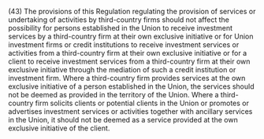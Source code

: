 (43) The provisions of this Regulation regulating the provision of services or undertaking of activities by third-country firms should not affect the possibility for persons established in the Union to receive investment services by a third-country firm at their own exclusive initiative or for Union investment firms or credit institutions to receive investment services or activities from a third-country firm at their own exclusive initiative or for a client to receive investment services from a third-country firm at their own exclusive initiative through the mediation of such a credit institution or investment firm. Where a third-country firm provides services at the own exclusive initiative of a person established in the Union, the services should not be deemed as provided in the territory of the Union. Where a third-country firm solicits clients or potential clients in the Union or promotes or advertises investment services or activities together with ancillary services in the Union, it should not be deemed as a service provided at the own exclusive initiative of the client.